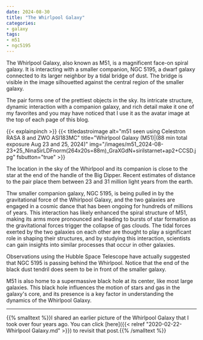 ```yaml
---
date: 2024-08-30
title: "The Whirlpool Galaxy"
categories:
- galaxy
tags:
- m51
- ngc5195
---
```


The Whirlpool Galaxy, also known as M51, 
is a magnificent face-on spiral galaxy. 
It is interacting with a smaller companion, NGC 5195, a dwarf galaxy connected to its larger neighbor by a tidal bridge of dust. The bridge is visible in the image silhouetted against the central region of the smaller galaxy. 
  

<!--more-->
<!--more-->
The pair forms one of the prettiest objects in the sky.  Its intricate structure, dynamic interaction with a companion galaxy, and rich detail make it one of my favorites and you may have noticed that I use it as the avatar image at the top of each page of this blog.

{{< explainpinch >}}
{{< titledastroimage alt="m51 seen using Celestron RASA 8 and ZWO ASI183MC" 
title="Whirlpool Galaxy (M51)|(88 min total exposure Aug 23 and 25, 2024)"
 img="/images/m51_2024-08-23+25_NinaSirLDFnorm(264x20s=88m)_GraXGdN+sirilstarnet+ap2+CCSD.jpg"
 fsbutton="true" >}}

The location in the sky of the Whirlpool and its companion is close to the star at the end of the handle of the Big Dipper.
Recent estimates of distance to the pair place them between 23 and 31 million light years from the earth.

Thw smaller companion galaxy, NGC 5195, is being pulled in by the gravitational force of the Whirlpool Galaxy, and the two galaxies are engaged in a cosmic dance that has been ongoing for hundreds of millions of years. This interaction has likely enhanced the spiral structure of M51, making its arms more pronounced and leading to bursts of star formation as the gravitational forces trigger the collapse of gas clouds.
The tidal forces exerted by the two galaxies on each other are thought to play a significant role in shaping their structures, and by studying this interaction, scientists can gain insights into similar processes that occur in other galaxies.

Observations using the Hubble Space Telescope have actually suggested that NGC 5195 is passing behind the Whirlpool. Notice that the end of the black dust tendril does seem to be in front of the smaller galaxy.

M51 is also home to a supermassive black hole at its center, like most large galaxies. This black hole influences the motion of stars and gas in the galaxy's core, and its presence is a key factor in understanding the dynamics of the Whirlpool Galaxy.


---
{{% smalltext %}}I shared an earlier picture of the Whirlpool Galaxy that I took over four years ago.
You can click [here]({{< relref "2020-02-22-Whirlpool Galaxy.md" >}})
to revisit that post.{{% /smalltext %}}